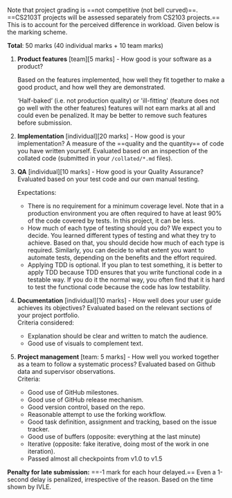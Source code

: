 Note that project grading is ==not competitive (not bell curved)==. ==CS2103T projects will be assessed separately from CS2103 projects.== This is to account for the perceived difference in workload. Given below is the marking scheme.

**Total**: 50 marks (40 individual marks + 10 team marks)

1. **Product features** [team][5 marks] - How good is your software as a product?

    Based on the features implemented, how well they fit together to make a good product, and how well they are demonstrated.

    ‘Half-baked’ (i.e. not production quality) or 'ill-fitting' (feature does not go well with the other features) features will not earn marks at all and could even be penalized. It may be better to remove such features before submission.

2. **Implementation** [individual][20 marks] - How good is your implementation? A measure of the ==quality and the quantity== of code you have written yourself.  Evaluated based on an inspection of the collated code (submitted in your `/collated/*.md` files).
 
3. **QA** [individual][10 marks] - How good is your Quality Assurance? Evaluated based on your test code and our own manual testing. 

    Expectations:
  
    * There is no requirement for a minimum coverage level. Note that in a production environment you are often required to have at least 90% of the code covered by tests. In this project, it can be less.
    * How much of each type of testing should you do? We expect you to decide. You learned different types of testing and what they try to achieve. Based on that, you should decide how much of each type is required. Similarly, you can decide to what extent you want to automate tests, depending on the benefits and the effort required.
    * Applying TDD is optional. If you plan to test something, it is better to apply TDD because TDD ensures that you write functional code in a testable way. If you do it the normal way, you often find that it is hard to test the functional code because the code has low testability.
  
4. **Documentation** [individual][10 marks] - How well does your user guide achieves its objectives? Evaluated based on the relevant sections of your project portfolio.  
    Criteria considered:
    * Explanation should be clear and written to match the audience.
    * Good use of visuals to complement text.

5. **Project management** [team: 5 marks] - How well you worked together as a team to follow a systematic process? Evaluated based on Github data and supervisor observations.<br>
  Criteria:
    * Good use of GitHub milestones.
    * Good use of GitHub release mechanism.
    * Good version control, based on the repo.
    * Reasonable attempt to use the forking workflow.
    * Good task definition, assignment and tracking, based on the issue tracker.
    * Good use of buffers (opposite: everything at the last minute)
    * Iterative (opposite: fake iterative, doing most of the work in one iteration). 
    * Passed almost all checkpoints from v1.0 to v1.5 

**Penalty for late submission:** ==-1 mark for each hour delayed.== Even a 1-second delay is penalized, irrespective of the reason. Based on the time shown by IVLE.
